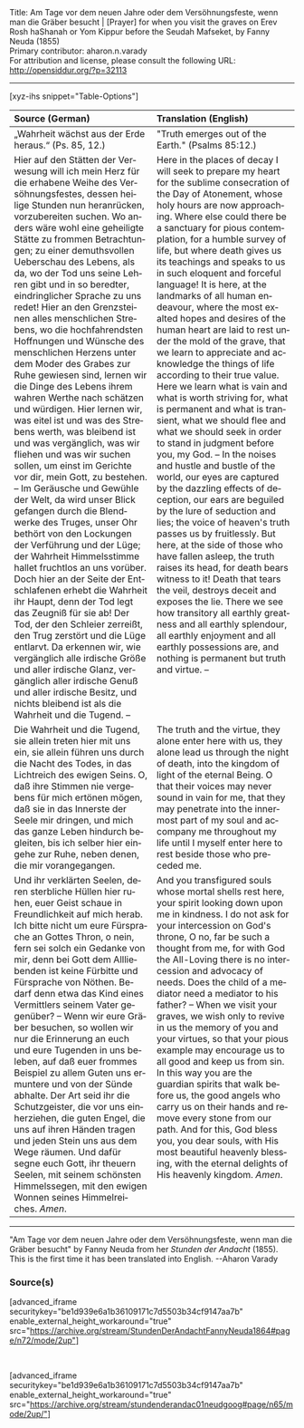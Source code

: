 <html>
<head></head>
<body>
Title: Am Tage vor dem neuen Jahre oder dem Versöhnungsfeste, wenn man die Gräber besucht | [Prayer] for when you visit the graves on Erev Rosh haShanah or Yom Kippur before the Seudah Mafseket, by Fanny Neuda (1855)<br />
Primary contributor: aharon.n.varady<br />
For attribution and license, please consult the following URL: <a href="http://opensiddur.org/?p=32113">http://opensiddur.org/?p=32113</a>
<p />
<hr />

[xyz-ihs snippet="Table-Options"]<table style="margin-left: auto; margin-right: auto;" class="draggable">
<thead><tr><th id="x" style="text-align: left;">Source (German)</th><th style="text-align: left;">Translation (English)</th></tr></thead>
<tbody>
<tr><td style="vertical-align:top;">
<div class="german" lang="de">
„Wahrheit wächst aus der Erde heraus.“ <span class="citation">(Ps. 85, 12.)</span>
</span></div></td>
 
<td style="vertical-align:top;">
<div class="english" lang="en">
"Truth emerges out of the Earth." <span class="citation">(Psalms 85:12.)</span>
</div></td></tr>


<tr><td style="vertical-align:top;">
<div class="german" lang="de">
Hier auf den Stätten der Verwesung will ich mein Herz für die erhabene Weihe des Versöhnungsfestes, dessen heilige Stunden nun heranrücken, vorzubereiten suchen. Wo anders wäre wohl eine geheiligte Stätte zu frommen Betrachtungen; zu einer demuthsvollen Ueberschau des Lebens, als da, wo der Tod uns seine Lehren gibt und in so beredter, eindringlicher Sprache zu uns redet! Hier an den Grenzsteinen alles menschlichen Strebens, wo die hochfahrendsten Hoffnungen und Wünsche des menschlichen Herzens unter dem Moder des Grabes zur Ruhe gewiesen sind, lernen wir die Dinge des Lebens ihrem wahren Werthe nach schätzen und würdigen. Hier lernen wir, was eitel ist und was des Strebens werth, was bleibend ist und was vergänglich, was wir fliehen und was wir suchen sollen, um einst im Gerichte vor dir, mein Gott, zu bestehen. – Im Geräusche und Gewühle der Welt, da wird unser Blick gefangen durch die Blendwerke des Truges, unser Ohr bethört von den Lockungen der Verführung und der Lüge; der Wahrheit Himmelsstimme hallet fruchtlos an uns vorüber. Doch hier an der Seite der Entschlafenen erhebt die Wahrheit ihr Haupt, denn der Tod legt das Zeugniß für sie ab! Der Tod, der den Schleier zerreißt, den Trug zerstört und die Lüge entlarvt. Da erkennen wir, wie vergänglich alle irdische Größe und aller irdische Glanz, vergänglich aller irdische Genuß und aller irdische Besitz, und nichts bleibend ist als die Wahrheit und die Tugend. –
</span></div></td>
 
<td style="vertical-align:top;">
<div class="english" lang="en">
Here in the places of decay I will seek to prepare my heart for the sublime consecration of the Day of Atonement, whose holy hours are now approaching. Where else could there be a sanctuary for pious contemplation, for a humble survey of life, but where death gives us its teachings and speaks to us in such eloquent and forceful language! It is here, at the landmarks of all human endeavour, where the most exalted hopes and desires of the human heart are laid to rest under the mold of the grave, that we learn to appreciate and acknowledge the things of life according to their true value. Here we learn what is vain and what is worth striving for, what is permanent and what is transient, what we should flee and what we should seek in order to stand in judgment before you, my God. – In the noises and hustle and bustle of the world, our eyes are captured by the dazzling effects of deception, our ears are beguiled by the lure of seduction and lies; the voice of heaven's truth passes us by fruitlessly. But here, at the side of those who have fallen asleep, the truth raises its head, for death bears witness to it! Death that tears the veil, destroys deceit and exposes the lie. There we see how transitory all earthly greatness and all earthly splendour, all earthly enjoyment and all earthly possessions are, and nothing is permanent but truth and virtue. –
</div></td></tr>


<tr><td style="vertical-align:top;">
<div class="german" lang="de">
Die Wahrheit und die Tugend, sie allein treten hier mit uns ein, sie allein führen uns durch die Nacht des Todes, in das Lichtreich des ewigen Seins. O, daß ihre Stimmen nie vergebens für mich ertönen mögen, daß sie in das Innerste der Seele mir dringen, und mich das ganze Leben hindurch begleiten, bis ich selber hier eingehe zur Ruhe, neben denen, die mir vorangegangen. 
</span></div></td>
 
<td style="vertical-align:top;">
<div class="english" lang="en">
The truth and the virtue, they alone enter here with us, they alone lead us through the night of death, into the kingdom of light of the eternal Being. O that their voices may never sound in vain for me, that they may penetrate into the innermost part of my soul and accompany me throughout my life until I myself enter here to rest beside those who preceded me. 
</div></td></tr>


<tr><td style="vertical-align:top;">
<div class="german" lang="de">
Und ihr verklärten Seelen, deren sterbliche Hüllen hier ruhen, euer Geist schaue in Freundlichkeit auf mich herab. Ich bitte nicht um eure Fürsprache an Gottes Thron, o nein, fern sei solch ein Gedanke von mir, denn bei Gott dem Allliebenden ist keine Fürbitte und Fürsprache von Nöthen. Bedarf denn etwa das Kind eines Vermittlers seinem Vater gegenüber? – Wenn wir eure Gräber besuchen, so wollen wir nur die Erinnerung an euch und eure Tugenden in uns beleben, auf daß euer frommes Beispiel zu allem Guten uns ermuntere und von der Sünde abhalte. Der Art seid ihr die Schutzgeister, die vor uns einherziehen, die guten Engel, die uns auf ihren Händen tragen und jeden Stein uns aus dem Wege räumen. Und dafür segne euch Gott, ihr theuern Seelen, mit seinem schönsten Himmelssegen, mit den ewigen Wonnen seines Himmelreiches. <em>Amen</em>. 
</span></div></td>
 
<td style="vertical-align:top;">
<div class="english" lang="en">
And you transfigured souls whose mortal shells rest here, your spirit looking down upon me in kindness. I do not ask for your intercession on God's throne, O no, far be such a thought from me, for with God the All-Loving there is no intercession and advocacy of needs. Does the child of a mediator need a mediator to his father? – When we visit your graves, we wish only to revive in us the memory of you and your virtues, so that your pious example may encourage us to all good and keep us from sin. In this way you are the guardian spirits that walk before us, the good angels who carry us on their hands and remove every stone from our path. And for this, God bless you, you dear souls, with His most beautiful heavenly blessing, with the eternal delights of His heavenly kingdom. <em>Amen</em>. 
</div></td></tr>
</tbody></table>

<hr />

"Am Tage vor dem neuen Jahre oder dem Versöhnungsfeste, wenn man die Gräber besucht" by Fanny Neuda from her <em>Stunden der Andacht</em> (1855). This is the first time it has been translated into English. --Aharon Varady

<h3>Source(s)</h3>

[advanced_iframe securitykey="be1d939e6a1b36109171c7d5503b34cf9147aa7b" enable_external_height_workaround="true" src="https://archive.org/stream/StundenDerAndachtFannyNeuda1864#page/n72/mode/2up"]

&nbsp;

[advanced_iframe securitykey="be1d939e6a1b36109171c7d5503b34cf9147aa7b" enable_external_height_workaround="true" src="https://archive.org/stream/stundenderandac01neudgoog#page/n65/mode/2up/"]

&nbsp;
</body>
</html>